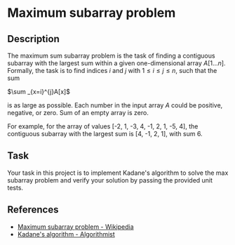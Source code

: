 # Maximum subarray problem

## Description

The maximum sum subarray problem is the task of finding a contiguous subarray with the largest sum within a given one-dimensional array $A[1...n]$. Formally, the task is to find indices $i$ and $j$ with $1 \leq i \leq j \leq n$, such that the sum

$\sum _{x=i}^{j}A[x]$

is as large as possible. Each number in the input array $A$ could be positive, negative, or zero. Sum of an empty array is zero.

For example, for the array of values [-2, 1, -3, 4, -1, 2, 1, -5, 4], the contiguous subarray with the largest sum is [4, -1, 2, 1], with sum 6.

## Task

Your task in this project is to implement Kadane's algorithm to solve the max subarray problem and verify your solution by passing the provided unit tests.

## References

* [Maximum subarray problem - Wikipedia](https://en.wikipedia.org/wiki/Maximum_subarray_problem)
* [Kadane's algorithm - Algorithmist](https://algorithmist.com/wiki/Kadane%27s_algorithm)
